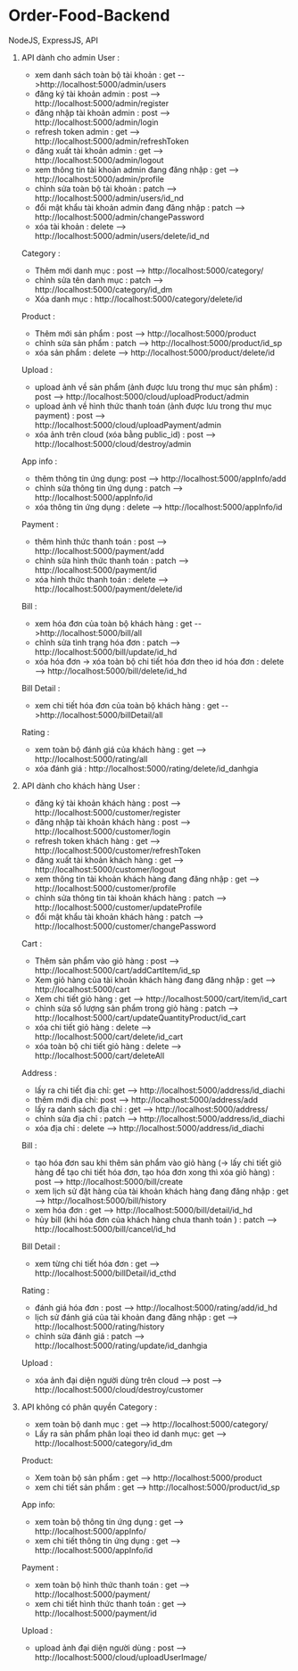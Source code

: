 # Order-Food-Backend

NodeJS, ExpressJS, API

1. API dành cho admin
   User :

   - xem danh sách toàn bộ tài khoản : get -->http://localhost:5000/admin/users
   - đăng ký tài khoản admin : post --> http://localhost:5000/admin/register
   - đăng nhập tài khoản admin : post --> http://localhost:5000/admin/login
   - refresh token admin : get --> http://localhost:5000/admin/refreshToken
   - đăng xuất tài khoản admin : get --> http://localhost:5000/admin/logout
   - xem thông tin tài khoản admin đang đăng nhập : get --> http://localhost:5000/admin/profile
   - chỉnh sửa toàn bộ tài khoản : patch --> http://localhost:5000/admin/users/id_nd
   - đổi mật khẩu tài khoản admin đang đăng nhập : patch --> http://localhost:5000/admin/changePassword
   - xóa tài khoản : delete --> http://localhost:5000/admin/users/delete/id_nd

   Category :

   - Thêm mới danh mục : post --> http://localhost:5000/category/
   - chỉnh sửa tên danh mục : patch --> http://localhost:5000/category/id_dm
   - Xóa danh mục : http://localhost:5000/category/delete/id

   Product :

   - Thêm mới sản phẩm : post --> http://localhost:5000/product
   - chỉnh sửa sản phẩm : patch --> http://localhost:5000/product/id_sp
   - xóa sản phẩm : delete --> http://localhost:5000/product/delete/id

   Upload :

   - upload ảnh về sản phẩm (ảnh được lưu trong thư mục sản phẩm) : post --> http://localhost:5000/cloud/uploadProduct/admin
   - upload ảnh về hình thức thanh toán (ảnh được lưu trong thư mục payment) : post --> http://localhost:5000/cloud/uploadPayment/admin
   - xóa ảnh trên cloud (xóa bằng public_id) : post --> http://localhost:5000/cloud/destroy/admin

   App info :

   - thêm thông tin ứng dụng: post --> http://localhost:5000/appInfo/add
   - chỉnh sửa thông tin ứng dụng : patch --> http://localhost:5000/appInfo/id
   - xóa thông tin ứng dụng : delete --> http://localhost:5000/appInfo/id

   Payment :

   - thêm hình thức thanh toán : post --> http://localhost:5000/payment/add
   - chỉnh sửa hình thức thanh toán : patch --> http://localhost:5000/payment/id
   - xóa hình thức thanh toán : delete --> http://localhost:5000/payment/delete/id

   Bill :

   - xem hóa đơn của toàn bộ khách hàng : get -->http://localhost:5000/bill/all
   - chỉnh sửa tình trạng hóa đơn : patch --> http://localhost:5000/bill/update/id_hd
   - xóa hóa đơn -> xóa toàn bộ chi tiết hóa đơn theo id hóa đơn : delete --> http://localhost:5000/bill/delete/id_hd

   Bill Detail :

   - xem chi tiết hóa đơn của toàn bộ khách hàng : get -->http://localhost:5000/billDetail/all

   Rating :

   - xem toàn bộ đánh giá của khách hàng : get --> http://localhost:5000/rating/all
   - xóa đánh giá : http://localhost:5000/rating/delete/id_danhgia

2. API dành cho khách hàng
   User :

   - đăng ký tài khoản khách hàng : post --> http://localhost:5000/customer/register
   - đăng nhập tài khoản khách hàng : post --> http://localhost:5000/customer/login
   - refresh token khách hàng : get --> http://localhost:5000/customer/refreshToken
   - đăng xuất tài khoản khách hàng : get --> http://localhost:5000/customer/logout
   - xem thông tin tài khoản khách hàng đang đăng nhập : get --> http://localhost:5000/customer/profile
   - chỉnh sửa thông tin tài khoản khách hàng : patch --> http://localhost:5000/customer/updateProfile
   - đổi mật khẩu tài khoản khách hàng : patch --> http://localhost:5000/customer/changePassword

   Cart :

   - Thêm sản phẩm vào giỏ hàng : post --> http://localhost:5000/cart/addCartItem/id_sp
   - Xem giỏ hàng của tài khoản khách hàng đang đăng nhập : get --> http://localhost:5000/cart
   - Xem chi tiết giỏ hàng : get --> http://localhost:5000/cart/item/id_cart
   - chỉnh sửa số lượng sản phẩm trong giỏ hàng : patch --> http://localhost:5000/cart/updateQuantityProduct/id_cart
   - xóa chi tiết giỏ hàng : delete --> http://localhost:5000/cart/delete/id_cart
   - xóa toàn bộ chi tiết giỏ hàng : delete --> http://localhost:5000/cart/deleteAll

   Address :

   - lấy ra chi tiết địa chỉ: get --> http://localhost:5000/address/id_diachi
   - thêm mới địa chỉ: post --> http://localhost:5000/address/add
   - lấy ra danh sách địa chỉ : get --> http://localhost:5000/address/
   - chỉnh sửa địa chỉ : patch --> http://localhost:5000/address/id_diachi
   - xóa địa chỉ : delete --> http://localhost:5000/address/id_diachi

   Bill :

   - tạo hóa đơn sau khi thêm sản phẩm vào giỏ hàng (-> lấy chi tiết giỏ hàng để tạo chi tiết hóa đơn, tạo hóa đơn xong thì xóa giỏ hàng) : post --> http://localhost:5000/bill/create
   - xem lịch sử đặt hàng của tài khoản khách hàng đang đăng nhập : get --> http://localhost:5000/bill/history
   - xem hóa đơn : get --> http://localhost:5000/bill/detail/id_hd
   - hủy bill (khi hóa đơn của khách hàng chưa thanh toán ) : patch --> http://localhost:5000/bill/cancel/id_hd

   Bill Detail :

   - xem từng chi tiết hóa đơn : get --> http://localhost:5000/billDetail/id_cthd

   Rating :

   - đánh giá hóa đơn : post --> http://localhost:5000/rating/add/id_hd
   - lịch sử đánh giá của tài khoản đang đăng nhập : get --> http://localhost:5000/rating/history
   - chỉnh sửa đánh giá : patch --> http://localhost:5000/rating/update/id_danhgia

   Upload :

   - xóa ảnh đại diện người dùng trên cloud --> post --> http://localhost:5000/cloud/destroy/customer

3. API không có phân quyền
   Category :

   - xem toàn bộ danh mục : get --> http://localhost:5000/category/
   - Lấy ra sản phẩm phân loại theo id danh mục: get --> http://localhost:5000/category/id_dm

   Product:

   - Xem toàn bộ sản phẩm : get --> http://localhost:5000/product
   - xem chi tiết sản phẩm : get --> http://localhost:5000/product/id_sp

   App info:

   - xem toàn bộ thông tin ứng dụng : get --> http://localhost:5000/appInfo/
   - xem chi tiết thông tin ứng dụng : get --> http://localhost:5000/appInfo/id

   Payment :

   - xem toàn bộ hình thức thanh toán : get --> http://localhost:5000/payment/
   - xem chi tiết hình thức thanh toán : get --> http://localhost:5000/payment/id

   Upload :

   - upload ảnh đại diện người dùng : post --> http://localhost:5000/cloud/uploadUserImage/
